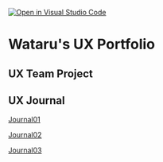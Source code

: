 [![Open in Visual Studio Code](https://classroom.github.com/assets/open-in-vscode-f059dc9a6f8d3a56e377f745f24479a46679e63a5d9fe6f495e02850cd0d8118.svg)](https://classroom.github.com/online_ide?assignment_repo_id=6804796&assignment_repo_type=AssignmentRepo)
# Wataru's UX Portfolio


## UX Team Project


## UX Journal

[Journal01](j01/)

[Journal02](j01/)

[Journal03](j01/)
